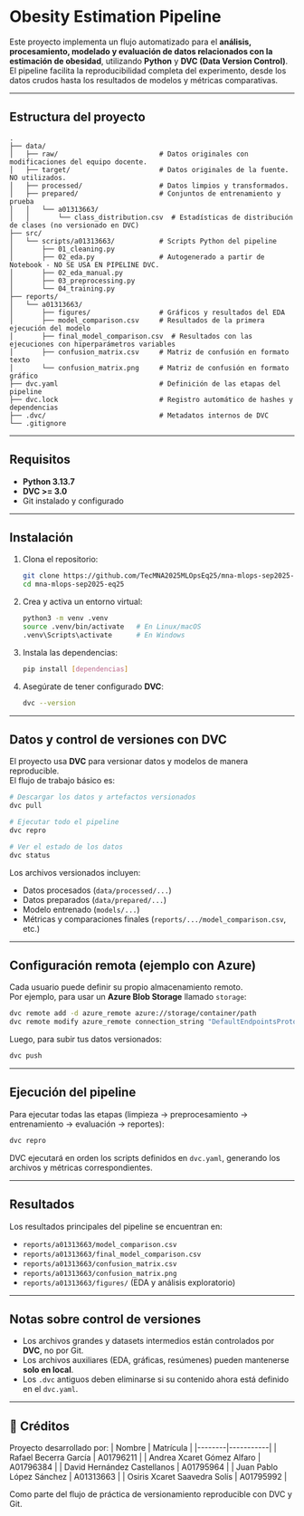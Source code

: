 # Obesity Estimation Pipeline

Este proyecto implementa un flujo automatizado para el **análisis, procesamiento, modelado y evaluación de datos relacionados con la estimación de obesidad**, utilizando **Python** y **DVC (Data Version Control)**.  
El pipeline facilita la reproducibilidad completa del experimento, desde los datos crudos hasta los resultados de modelos y métricas comparativas.

---

## Estructura del proyecto

```
.
├── data/
│   ├── raw/                         # Datos originales con modificaciones del equipo docente.
│   ├── target/                      # Datos originales de la fuente. NO utilizados.
│   ├── processed/                   # Datos limpios y transformados.
│   ├── prepared/                    # Conjuntos de entrenamiento y prueba
│   │   └── a01313663/
│   │       └── class_distribution.csv  # Estadísticas de distribución de clases (no versionado en DVC)
├── src/
│   └── scripts/a01313663/           # Scripts Python del pipeline
│       ├── 01_cleaning.py
│       ├── 02_eda.py                # Autogenerado a partir de Notebook - NO SE USA EN PIPELINE DVC.
│       ├── 02_eda_manual.py
│       ├── 03_preprocessing.py
│       └── 04_training.py
├── reports/
│   └── a01313663/
│       ├── figures/                 # Gráficos y resultados del EDA
│       ├── model_comparison.csv     # Resultados de la primera ejecución del modelo 
│       ├── final_model_comparison.csv  # Resultados con las ejecuciones con hiperparámetros variables
│       ├── confusion_matrix.csv     # Matriz de confusión en formato texto
│       └── confusion_matrix.png     # Matriz de confusión en formato gráfico
├── dvc.yaml                         # Definición de las etapas del pipeline
├── dvc.lock                         # Registro automático de hashes y dependencias
├── .dvc/                            # Metadatos internos de DVC
└── .gitignore
```

---

## Requisitos

- **Python 3.13.7**
- **DVC >= 3.0**
- Git instalado y configurado

---

## Instalación

1. Clona el repositorio:

   ```bash
   git clone https://github.com/TecMNA2025MLOpsEq25/mna-mlops-sep2025-eq25.git
   cd mna-mlops-sep2025-eq25
   ```

2. Crea y activa un entorno virtual:

   ```bash
   python3 -m venv .venv
   source .venv/bin/activate   # En Linux/macOS
   .venv\Scripts\activate      # En Windows
   ```

3. Instala las dependencias:

   ```bash
   pip install [dependencias]
   ```

4. Asegúrate de tener configurado **DVC**:

   ```bash
   dvc --version
   ```

---

## Datos y control de versiones con DVC

El proyecto usa **DVC** para versionar datos y modelos de manera reproducible.  
El flujo de trabajo básico es:

```bash
# Descargar los datos y artefactos versionados
dvc pull

# Ejecutar todo el pipeline
dvc repro

# Ver el estado de los datos
dvc status
```

Los archivos versionados incluyen:
- Datos procesados (`data/processed/...`)
- Datos preparados (`data/prepared/...`)
- Modelo entrenado (`models/...`)
- Métricas y comparaciones finales (`reports/.../model_comparison.csv`, etc.)

---

## Configuración remota (ejemplo con Azure)

Cada usuario puede definir su propio almacenamiento remoto.  
Por ejemplo, para usar un **Azure Blob Storage** llamado `storage`:

```bash
dvc remote add -d azure_remote azure://storage/container/path
dvc remote modify azure_remote connection_string "DefaultEndpointsProtocol=https;AccountName=...;AccountKey=...;EndpointSuffix=core.windows.net"
```

Luego, para subir tus datos versionados:

```bash
dvc push
```

---

## Ejecución del pipeline

Para ejecutar todas las etapas (limpieza → preprocesamiento → entrenamiento → evaluación → reportes):

```bash
dvc repro
```

DVC ejecutará en orden los scripts definidos en `dvc.yaml`, generando los archivos y métricas correspondientes.

---

## Resultados

Los resultados principales del pipeline se encuentran en:

- `reports/a01313663/model_comparison.csv`  
- `reports/a01313663/final_model_comparison.csv`  
- `reports/a01313663/confusion_matrix.csv`  
- `reports/a01313663/confusion_matrix.png`  
- `reports/a01313663/figures/` (EDA y análisis exploratorio)

---

## Notas sobre control de versiones

- Los archivos grandes y datasets intermedios están controlados por **DVC**, no por Git.  
- Los archivos auxiliares (EDA, gráficas, resúmenes) pueden mantenerse **solo en local**.  
- Los `.dvc` antiguos deben eliminarse si su contenido ahora está definido en el `dvc.yaml`.

---

## 👥 Créditos

Proyecto desarrollado por:
| Nombre | Matrícula |
|--------|-----------|
| Rafael Becerra García | A01796211 |
| Andrea Xcaret Gómez Alfaro | A01796384 |
| David Hernández Castellanos | A01795964 |
| Juan Pablo López Sánchez | A01313663 |
| Osiris Xcaret Saavedra Solís | A01795992 |

Como parte del flujo de práctica de versionamiento reproducible con DVC y Git.
